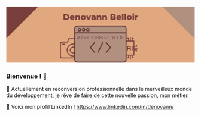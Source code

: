 ![Cover](https://github.com/Deunoh/Deunoh/blob/main/banner1.png)
### Bienvenue ! 👋

🌱 Actuellement en reconversion professionnelle dans le merveilleux monde du développement, je rêve de faire de cette nouvelle passion, mon métier.

💬 Voici mon profil LinkedIn ! https://www.linkedin.com/in/denovann/ 



